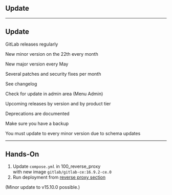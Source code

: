 <!-- .slide: id="gitlab_update" class="vertical-center" -->

<i class="fa-duotone fa-rotate fa-8x fa-duotone-colors" style="float: right; color: grey;"></i>

## Update

---

## Update

<i class="fa-duotone fa-rotate fa-4x fa-duotone-colors" style="float: right;"></i>

GitLab releases regularly [<i class="fa-solid fa-arrow-up-right-from-square"></i>](https://about.gitlab.com/releases/categories/releases/)

New minor version on the 22th every month

New major version every May

Several patches and security fixes per month

See changelog [<i class="fa-solid fa-arrow-up-right-from-square"></i>](https://gitlab.com/gitlab-org/gitlab/-/blob/master/CHANGELOG.md)

Check for update in admin area (Menu <i class="fa-regular fa-arrow-right"></i> Admin)

Upcoming releases by version [<i class="fa-solid fa-arrow-up-right-from-square"></i>](https://about.gitlab.com/upcoming-releases/) and by product tier [<i class="fa-solid fa-arrow-up-right-from-square"></i>](https://about.gitlab.com/direction/paid_tiers/)

Deprecations are documented [<i class="fa-solid fa-arrow-up-right-from-square"></i>](https://docs.gitlab.com/ee/update/deprecations)

Make sure you have a backup [<i class="fa-solid fa-arrow-up-right-from-square"></i>](https://docs.gitlab.com/ee/raketasks/backup_restore.html)

You must update to every minor version due to schema updates

---

## Hands-On

1. Update `compose.yml` in 100_reverse_proxy<br>with new image `gitlab/gitlab-ce:16.9.2-ce.0`
1. Run deployment from [reverse proxy section](#/gitlab_traefik)

(Minor update to v15.10.0 possible.)
